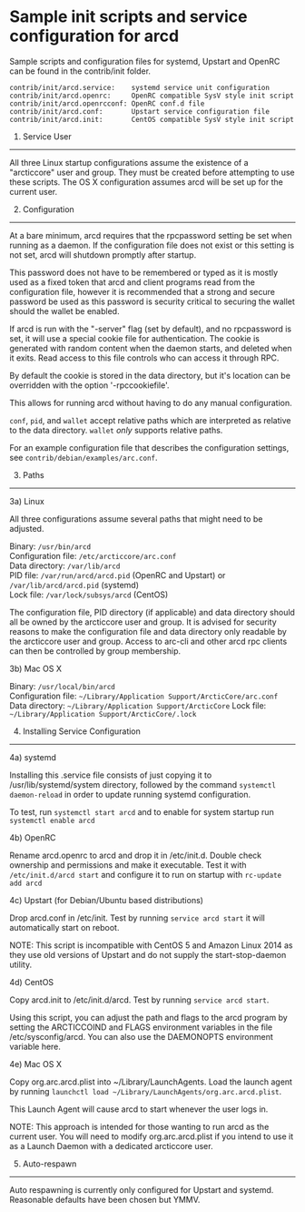 Sample init scripts and service configuration for arcd
==========================================================

Sample scripts and configuration files for systemd, Upstart and OpenRC
can be found in the contrib/init folder.

    contrib/init/arcd.service:    systemd service unit configuration
    contrib/init/arcd.openrc:     OpenRC compatible SysV style init script
    contrib/init/arcd.openrcconf: OpenRC conf.d file
    contrib/init/arcd.conf:       Upstart service configuration file
    contrib/init/arcd.init:       CentOS compatible SysV style init script

1. Service User
---------------------------------

All three Linux startup configurations assume the existence of a "arcticcore" user
and group.  They must be created before attempting to use these scripts.
The OS X configuration assumes arcd will be set up for the current user.

2. Configuration
---------------------------------

At a bare minimum, arcd requires that the rpcpassword setting be set
when running as a daemon.  If the configuration file does not exist or this
setting is not set, arcd will shutdown promptly after startup.

This password does not have to be remembered or typed as it is mostly used
as a fixed token that arcd and client programs read from the configuration
file, however it is recommended that a strong and secure password be used
as this password is security critical to securing the wallet should the
wallet be enabled.

If arcd is run with the "-server" flag (set by default), and no rpcpassword is set,
it will use a special cookie file for authentication. The cookie is generated with random
content when the daemon starts, and deleted when it exits. Read access to this file
controls who can access it through RPC.

By default the cookie is stored in the data directory, but it's location can be overridden
with the option '-rpccookiefile'.

This allows for running arcd without having to do any manual configuration.

`conf`, `pid`, and `wallet` accept relative paths which are interpreted as
relative to the data directory. `wallet` *only* supports relative paths.

For an example configuration file that describes the configuration settings,
see `contrib/debian/examples/arc.conf`.

3. Paths
---------------------------------

3a) Linux

All three configurations assume several paths that might need to be adjusted.

Binary:              `/usr/bin/arcd`  
Configuration file:  `/etc/arcticcore/arc.conf`  
Data directory:      `/var/lib/arcd`  
PID file:            `/var/run/arcd/arcd.pid` (OpenRC and Upstart) or `/var/lib/arcd/arcd.pid` (systemd)  
Lock file:           `/var/lock/subsys/arcd` (CentOS)  

The configuration file, PID directory (if applicable) and data directory
should all be owned by the arcticcore user and group.  It is advised for security
reasons to make the configuration file and data directory only readable by the
arcticcore user and group.  Access to arc-cli and other arcd rpc clients
can then be controlled by group membership.

3b) Mac OS X

Binary:              `/usr/local/bin/arcd`  
Configuration file:  `~/Library/Application Support/ArcticCore/arc.conf`  
Data directory:      `~/Library/Application Support/ArcticCore`
Lock file:           `~/Library/Application Support/ArcticCore/.lock`

4. Installing Service Configuration
-----------------------------------

4a) systemd

Installing this .service file consists of just copying it to
/usr/lib/systemd/system directory, followed by the command
`systemctl daemon-reload` in order to update running systemd configuration.

To test, run `systemctl start arcd` and to enable for system startup run
`systemctl enable arcd`

4b) OpenRC

Rename arcd.openrc to arcd and drop it in /etc/init.d.  Double
check ownership and permissions and make it executable.  Test it with
`/etc/init.d/arcd start` and configure it to run on startup with
`rc-update add arcd`

4c) Upstart (for Debian/Ubuntu based distributions)

Drop arcd.conf in /etc/init.  Test by running `service arcd start`
it will automatically start on reboot.

NOTE: This script is incompatible with CentOS 5 and Amazon Linux 2014 as they
use old versions of Upstart and do not supply the start-stop-daemon utility.

4d) CentOS

Copy arcd.init to /etc/init.d/arcd. Test by running `service arcd start`.

Using this script, you can adjust the path and flags to the arcd program by
setting the ARCTICCOIND and FLAGS environment variables in the file
/etc/sysconfig/arcd. You can also use the DAEMONOPTS environment variable here.

4e) Mac OS X

Copy org.arc.arcd.plist into ~/Library/LaunchAgents. Load the launch agent by
running `launchctl load ~/Library/LaunchAgents/org.arc.arcd.plist`.

This Launch Agent will cause arcd to start whenever the user logs in.

NOTE: This approach is intended for those wanting to run arcd as the current user.
You will need to modify org.arc.arcd.plist if you intend to use it as a
Launch Daemon with a dedicated arcticcore user.

5. Auto-respawn
-----------------------------------

Auto respawning is currently only configured for Upstart and systemd.
Reasonable defaults have been chosen but YMMV.
